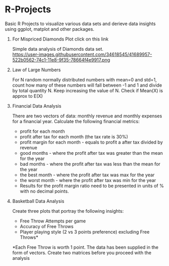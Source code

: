 # R-Projects
Basic R Projects to visualize various data sets and derieve data insights using ggplot, matplot and other packages.

1. For Mispriced Diamonds Plot click on this link

   Simple data analysis of Diamonds data set.   
   https://user-images.githubusercontent.com/34618545/41689957-522b0562-74c1-11e8-9f35-78664f4e9917.png

2. Law of Large Numbers

   For N random normally distributed numbers with mean=0 and std=1, count how many of these numbers will fall between -1 and 1 and divide      by total quantity N. Keep increasing the value of N.
   Check if Mean(X) is approx to E(X)
   
3. Financial Data Analysis

   There are two vectors of data: monthly revenue and monthly expenses for a financial year. Calculate the following financial metrics:
   - profit for each month
   - profit after tax for each month (the tax rate is 30%)
   - profit margin for each month - equals to profit a after tax divided by revenue
   - good months - where the profit after tax was greater than the mean for the year
   - bad months - where the profit after tax was less than the mean for the year
   - the best month - where the profit after tax was max for the year
   - the worst month - where the profit after tax was min for the year
   - Results for the profit margin ratio need to be presented in units of % with no
     decimal points.
   
 4. Basketball Data Analysis
   
    Create three plots that portray the following insights:
    - Free Throw Attempts per game
    - Accuracy of Free Throws
    - Player playing style (2 vs 3 points preference) excluding Free Throws*
   
    *Each Free Throw is worth 1 point. The data has been supplied in the form of vectors. Create two matrices before you proceed with the     analysis

